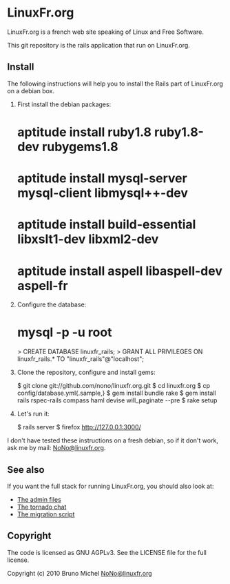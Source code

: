 LinuxFr.org
===========

LinuxFr.org is a french web site speaking of Linux and Free Software.

This git repository is the rails application that run on LinuxFr.org.


Install
-------

The following instructions will help you to install the Rails part of
LinuxFr.org on a debian box.

1) First install the debian packages:

    # aptitude install ruby1.8 ruby1.8-dev rubygems1.8
	# aptitude install mysql-server mysql-client libmysql++-dev
	# aptitude install build-essential libxslt1-dev libxml2-dev
	# aptitude install aspell libaspell-dev aspell-fr

2) Configure the database:

    # mysql -p -u root
	<enter your root password for mysql>
	> CREATE DATABASE linuxfr_rails;
	> GRANT ALL PRIVILEGES ON linuxfr_rails.* TO "linuxfr_rails"@"localhost";

3) Clone the repository, configure and install gems:

    $ git clone git://github.com/nono/linuxfr.org.git
	$ cd linuxfr.org
	$ cp config/database.yml{.sample,}
	$ gem install bundle rake
	$ gem install rails rspec-rails compass haml devise will_paginate --pre
	$ rake setup

4) Let's run it:

    $ rails server
	$ firefox http://127.0.0.1:3000/

I don't have tested these instructions on a fresh debian, so if it don't work,
ask me by mail: NoNo@linuxfr.org.


See also
--------

If you want the full stack for running LinuxFr.org, you should also look at:

* [The admin files](http://github.com/nono/admin-linuxfr.org)
* [The tornado chat](http://github.com/nono/chat-linuxfr.org)
* [The migration script](http://github.com/nono/migration-linuxfr.org)


Copyright
---------

The code is licensed as GNU AGPLv3. See the LICENSE file for the full license.

Copyright (c) 2010 Bruno Michel <NoNo@linuxfr.org>
